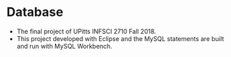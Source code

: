 # Database
- The final project of UPitts INFSCI 2710 Fall 2018.
- This project developed with Eclipse and the MySQL statements are built and run with MySQL Workbench.
